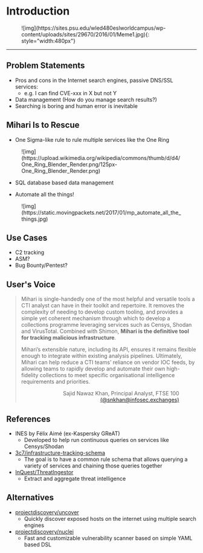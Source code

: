 # Introduction

<figure markdown>
  ![img](https://sites.psu.edu/wled480eslworldcampus/wp-content/uploads/sites/29670/2016/01/Meme1.jpg){: style="width:480px"}
</figure>

---

## Problem Statements

- Pros and cons in the Internet search engines, passive DNS/SSL services:
  - e.g. I can find CVE-xxx in X but not Y
- Data management (How do you manage search results?)
- Searching is boring and human error is inevitable

## Mihari Is to Rescue

- One Sigma-like rule to rule multiple services like the One Ring

<figure markdown>
  ![img](https://upload.wikimedia.org/wikipedia/commons/thumb/d/d4/One_Ring_Blender_Render.png/125px-One_Ring_Blender_Render.png)
</figure>

- SQL database based data management

- Automate all the things!

<figure markdown>
  ![img](https://static.movingpackets.net/2017/01/mp_automate_all_the_things.jpg)
</figure>

## Use Cases

- C2 tracking
- ASM?
- Bug Bounty/Pentest?

## User's Voice

> Mihari is single-handedly one of the most helpful and versatile tools a CTI analyst can have in their toolkit and repertoire. It removes the complexity of needing to develop custom tooling, and provides a simple yet coherent mechanism through which to develop a collections programme leveraging services such as Censys, Shodan and VirusTotal. Combined with Shimon, **Mihari is the definitive tool for tracking malicious infrastructure**.
>
> Mihari’s extensible nature, including its API, ensures it remains flexible enough to integrate within existing analysis pipelines. Ultimately, Mihari can help reduce a CTI teams’ reliance on vendor IOC feeds, by allowing teams to rapidly develop and automate their own high-fidelity collections to meet specific organisational intelligence requirements and priorities.
>
> <div style="text-align: right; margin-right: 10%;">Sajid Nawaz Khan, Principal Analyst, FTSE 100 <a href="https://infosec.exchange/@snkhan" target="_blank">(@snkhan@infosec.exchanges)</a></div>

## References

- INES by Félix Aimé (ex-Kaspersky GReAT)
  - Developed to help run continuous queries on services like Censys/Shodan
- [3c7/infrastructure-tracking-schema](https://github.com/3c7/infrastructure-tracking-schema)
  - The goal is to have a common rule schema that allows querying a variety of services and chaining those queries together
- [InQuest/ThreatIngestor](https://github.com/InQuest/ThreatIngestor)
  - Extract and aggregate threat intelligence

## Alternatives

- [projectdiscovery/uncover](https://github.com/projectdiscovery/uncover)
  - Quickly discover exposed hosts on the internet using multiple search engines
- [projectdiscovery/nuclei](https://github.com/projectdiscovery/nuclei)
  - Fast and customizable vulnerability scanner based on simple YAML based DSL

